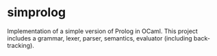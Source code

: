 # simprolog
Implementation of a simple version of Prolog in OCaml. This project includes a grammar, lexer, parser, semantics, evaluator (including back-tracking).
